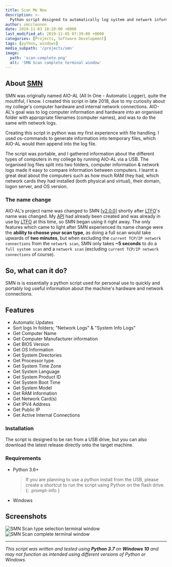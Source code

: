 ```yaml
---
title: Scan Me Now
description: >-
  Python script designed to automatically log system and network information portably.
author: smcclennon
date: 2019-11-03 18:20:00 +0000
last_modified_at: 2019-11-05 07:39:00 +0000
categories: [Projects, Software Development]
tags: [python, windows]
media_subpath: '/projects/smn'
image:
  path: 'scan-complete.png'
  alt: 'SMN Scan complete terminal window'
---
```


## About [SMN](https://github.com/smcclennon/SMN)

SMN was originally named AIO-AL (All In One - Automatic Logger), quite the mouthful, I know. I created this script in late 2018, due to my curiosity about my college's computer hardware and internal network connections. AIO-AL's goal was to log computer information and hardware into an organised folder with appropriate filenames (computer names), and was to do the same with network logs.

Creating this script in python was my first experience with file handling. I used os-commands to generate information into temporary files, which AIO-AL would then append into the log file.

The script was portable, and I gathered information about the different types of computers in my college by running AIO-AL via a USB. The organised log files split into two folders, computer information & network logs made it easy to compare information between computers. I learnt a great deal about the computers such as how much RAM they had, which network cards they had installed (both physical and virtual), their domain, logon server, and OS version.

### The name change

AIO-AL's project name was changed to SMN \[[v2.0.0](https://github.com/smcclennon/SMN/releases/tag/v2.0.0)\] shortly after [LTFO](../ltfo)'s name was changed. My [API](/update/api) had already been created and was already in use by [LTFO](../ltfo) at this time, so SMN began using it right away. The only features which came to light after SMN experienced its name change were the **ability to choose your scan type**, as doing a full scan would take upwards of **two minutes**, but when excluding the `current TCP/IP network connections` from the `network scan`, SMN only takes **~5 seconds** to do a `full system scan` and a `network scan` (excluding `current TCP/IP network connections` of course).

## So, what can it do?

SMN is is essentially a python script used for personal use to quickly and portably log useful information about the machine's hardware and network connections.

## Features

*   Automatic Updates
*   Sort logs In folders; "Network Logs" & "System Info Logs"
*   Get Computer Name
*   Get Computer Manufacturer information
*   Get BIOS Version
*   Get OS Information
*   Get System Directories
*   Get Processor type
*   Get System Time Zone
*   Get System Language
*   Get System Product ID
*   Get System Boot Time
*   Get System Model
*   Get RAM Information
*   Get Network Card(s)
*   Get IPV4 Address
*   Get Public IP
*   Get Active Internal Connections

### Installation

The script is designed to be ran from a USB drive, but you can also download the latest release directly onto the target machine.

### Requirements

*   Python 3.6+
    > If you are planning to use a python install from the USB, please create a shortcut to run the script using Python on the flash drive.
    {: .prompt-info }

*   Windows

## Screenshots

![SMN Scan type selection terminal window](scantype.png)
![SMN Scan complete terminal window](scan-complete.png)

- - -

_This script was written and tested using **Python 3.7** on **Windows 10** and may not function as intended using different versions of Python or Windows._